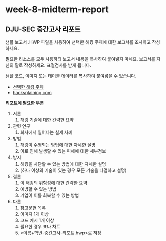 # week-8-midterm-report

## DJU-SEC 중간고사 리포트

샘플 보고서 .HWP 파일을 사용하여 선택한 해킹 주제에 대한 보고서를 조사하고 작성하세요.

필요한 리소스를 모두 사용하되 보고서 내용을 복사하여 붙여넣지 마세요. 보고서를 자신의 말로 작성하세요. 표절검사를 받게 됩니다.

샘플 코드, 이미지 또는 테이블 데이터를 복사하여 붙여넣을 수 있습니다.

- [선택한 해킹 주제](https://docs.google.com/spreadsheets/d/1T2uw3SDN4kiFVDjHst2cCEcyZ32KoxYqvjzZZoQmg3g/edit?usp=sharing)
- [hacksplaining.com](https://www.hacksplaining.com/)

**리포트에 필요한 부분**

1. 서론
    1. 해킹 기술에 대한 간략한 요약
2. 관련 연구
    1. 회사에서 일어나는 실제 사례
3. 방법
    1. 해킹이 수행되는 방법에 대한 자세한 설명
    2. 이로 인해 발생할 수 있는 피해에 대한 세부정보
4. 방지
    1. 해킹을 차단할 수 있는 방법에 대한 자세한 설명
    2. (하나 이상의 기술이 있는 경우 모든 기술을 나열하고 설명)
5. 결론
    1. 이 해킹의 위험성에 대한 간략한 요약
    2. 예방할 수 있는 방법
    3. 기업이 이를 회복할 수 있는 방법
6. 다른
    1. 참고문헌 목록
    2. 이미지 1개 이상
    3. 코드 예시 1개 이상
    4. 필요한 경우 표나 차트
    5. <이름+학번-중간고사-리포트.hwp>로 저장

